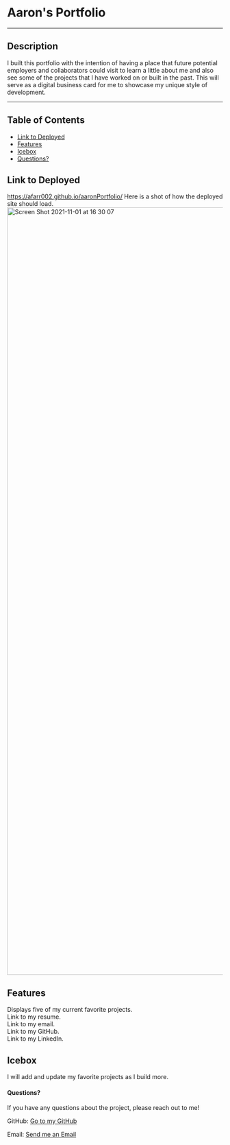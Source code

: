 # Aaron's Portfolio

---

## Description

I built this portfolio with the intention of having a place that future potential employers and collaborators could visit to learn a little about me and also see some of the projects that I have worked on or built in the past. This will serve as a digital business card for me to showcase my unique style of development.

---

## Table of Contents

- [Link to Deployed](#link)
- [Features](#features)
- [Icebox](#icebox)
- [Questions?](#questions)

## Link to Deployed

https://afarr002.github.io/aaronPortfolio/
Here is a shot of how the deployed site should load.
<img width="1789" alt="Screen Shot 2021-11-01 at 16 30 07" src="https://user-images.githubusercontent.com/88466341/139750662-9eba4ab9-ec3a-419c-b46a-f734e68fc3f4.png">

## Features

Displays five of my current favorite projects.  
Link to my resume.  
Link to my email.  
Link to my GitHub.  
Link to my LinkedIn.

## Icebox

I will add and update my favorite projects as I build more.

#### Questions?

If you have any questions about the project, please reach out to me!

GitHub: [Go to my GitHub](https://github.com/afarr002)

Email: [Send me an Email](afarrell002@gmail.com)
